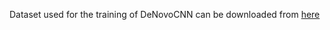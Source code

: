 Dataset used for the training of DeNovoCNN can be downloaded from [here](https://drive.google.com/file/d/1FwQt6jq9f2YG1X2lpmgV_oyfv9z6Yf9p/view?usp=sharing)
